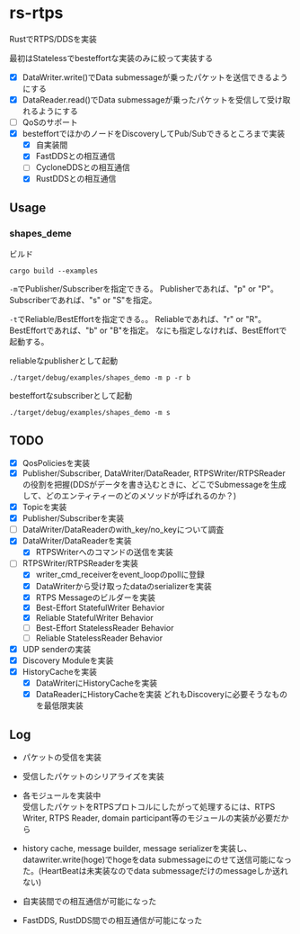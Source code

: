 # rs-rtps
RustでRTPS/DDSを実装

最初はStatelessでbesteffortな実装のみに絞って実装する

- [x] DataWriter.write()でData submessageが乗ったパケットを送信できるようにする
- [x] DataReader.read()でData submessageが乗ったパケットを受信して受け取れるようにする
- [ ] QoSのサポート
- [x] besteffortでほかのノードをDiscoveryしてPub/Subできるところまで実装
    - [x] 自実装間
    - [x] FastDDSとの相互通信
    - [ ] CycloneDDSとの相互通信
    - [x] RustDDSとの相互通信

## Usage
### shapes_deme
ビルド
```
cargo build --examples
```

`-m`でPublisher/Subscriberを指定できる。
Publisherであれば、"p" or "P"。Subscriberであれば、"s" or "S"を指定。

`-t`でReliable/BestEffortを指定できる。。
Reliableであれば、"r" or "R"。BestEffortであれば、"b" or "B"を指定。
なにも指定しなければ、BestEffortで起動する。

reliableなpublisherとして起動
```
./target/debug/examples/shapes_demo -m p -r b
```

besteffortなsubscriberとして起動
```
./target/debug/examples/shapes_demo -m s
```

## TODO
- [x] QosPoliciesを実装
- [x] Publisher/Subscriber, DataWriter/DataReader, RTPSWriter/RTPSReaderの役割を把握(DDSがデータを書き込むときに、どこでSubmessageを生成して、どのエンティティーのどのメソッドが呼ばれるのか？)
- [x] Topicを実装
- [x] Publisher/Subscriberを実装
- [ ] DataWriter/DataReaderのwith_key/no_keyについて調査
- [x] DataWriter/DataReaderを実装
    - [x] RTPSWriterへのコマンドの送信を実装
- [ ] RTPSWriter/RTPSReaderを実装
    - [x] writer_cmd_receiverをevent_loopのpollに登録
    - [x] DataWriterから受け取ったdataのserializerを実装
    - [x] RTPS Messageのビルダーを実装
    - [x] Best-Effort StatefulWriter Behavior
    - [x] Reliable StatefulWriter Behavior
    - [ ] Best-Effort StatelessReader Behavior
    - [ ] Reliable StatelessReader Behavior
- [x] UDP senderの実装
- [x] Discovery Moduleを実装
- [x] HistoryCacheを実装
    - [x] DataWriterにHistoryCacheを実装
    - [x] DataReaderにHistoryCacheを実装
どれもDiscoveryに必要そうなものを最低限実装

## Log
+ パケットの受信を実装

+ 受信したパケットのシリアライズを実装


+ 各モジュールを実装中\
受信したパケットをRTPSプロトコルにしたがって処理するには、RTPS Writer, RTPS Reader, domain participant等のモジュールの実装が必要だから

+ history cache, message builder, message serializerを実装し、datawriter.write(hoge)でhogeをdata submessageにのせて送信可能になった。(HeartBeatは未実装なのでdata submessageだけのmessageしか送れない)

+ 自実装間での相互通信が可能になった

+ FastDDS, RustDDS間での相互通信が可能になった
